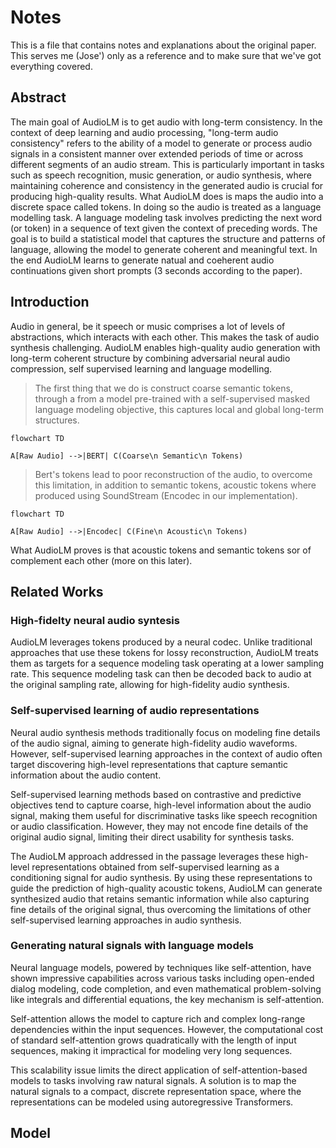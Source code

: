 # Notes

This is a file that contains notes and explanations about the original paper.
This serves me (Jose') only as a reference and to make sure that we've got everything covered.

## Abstract

The main goal of AudioLM is to get audio with long-term consistency.
In the context of deep learning and audio processing, "long-term audio consistency" refers to the ability of a model to generate or process audio signals in a consistent manner over extended periods of time or across different segments of an audio stream.
This is particularly important in tasks such as speech recognition, music generation, or audio synthesis, where maintaining coherence and consistency in the generated audio is crucial for producing high-quality results.
What AudioLM does is maps the audio into a discrete space called tokens.
In doing so the audio is treated as a language modelling task.
A language modeling task involves predicting the next word (or token) in a sequence of text given the context of preceding words.
The goal is to build a statistical model that captures the structure and patterns of language, allowing the model to generate coherent and meaningful text.
In the end AudioLM learns to generate natual and coeherent audio continuations given short prompts (3 seconds according to the paper).

## Introduction

Audio in general, be it speech or music comprises a lot of levels of abstractions, which interacts with each other.
This makes the task of audio synthesis challenging.
AudioLM enables high-quality audio generation with long-term coherent structure by combining adversarial neural audio compression, self supervised learning and language modelling.

> The first thing that we do is construct coarse semantic tokens, through a from a model pre-trained with a self-supervised masked language modeling objective, this captures local and global long-term structures.

```mermaid
flowchart TD

A[Raw Audio] -->|BERT| C(Coarse\n Semantic\n Tokens)

```

> Bert's tokens lead to poor reconstruction of the audio, to overcome this limitation, in addition to semantic tokens, acoustic tokens where produced using SoundStream (Encodec in our implementation).

```mermaid
flowchart TD

A[Raw Audio] -->|Encodec| C(Fine\n Acoustic\n Tokens)

```

What AudioLM proves is that acoustic tokens and semantic tokens sor of complement each other (more on this later).

## Related Works

### High-fidelty neural audio syntesis

AudioLM leverages tokens produced by a neural codec.
Unlike traditional approaches that use these tokens for lossy reconstruction, AudioLM treats them as targets for a sequence modeling task operating at a lower sampling rate.
This sequence modeling task can then be decoded back to audio at the original sampling rate, allowing for high-fidelity audio synthesis.

### Self-supervised learning of audio representations

Neural audio synthesis methods traditionally focus on modeling fine details of the audio signal, aiming to generate high-fidelity audio waveforms.
However, self-supervised learning approaches in the context of audio often target discovering high-level representations that capture semantic information about the audio content.

Self-supervised learning methods based on contrastive and predictive objectives tend to capture coarse, high-level information about the audio signal, making them useful for discriminative tasks like speech recognition or audio classification. However, they may not encode fine details of the original audio signal, limiting their direct usability for synthesis tasks.

The AudioLM approach addressed in the passage leverages these high-level representations obtained from self-supervised learning as a conditioning signal for audio synthesis. By using these representations to guide the prediction of high-quality acoustic tokens, AudioLM can generate synthesized audio that retains semantic information while also capturing fine details of the original signal, thus overcoming the limitations of other self-supervised learning approaches in audio synthesis.

### Generating natural signals with language models

Neural language models, powered by techniques like self-attention, have shown impressive capabilities across various tasks including open-ended dialog modeling, code completion, and even mathematical problem-solving like integrals and differential equations, the key mechanism is self-attention.

Self-attention allows the model to capture rich and complex long-range dependencies within the input sequences.
However, the computational cost of standard self-attention grows quadratically with the length of input sequences, making it impractical for modeling very long sequences.

This scalability issue limits the direct application of self-attention-based models to tasks involving raw natural signals.
A solution is to map the natural signals to a compact, discrete representation space, where the representations can be modeled using autoregressive Transformers.

## Model
